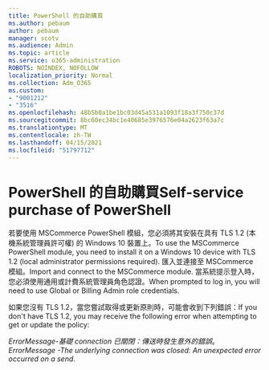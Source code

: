 ```yaml
---
title: PowerShell 的自助購買
ms.author: pebaum
author: pebaum
manager: scotv
ms.audience: Admin
ms.topic: article
ms.service: o365-administration
ROBOTS: NOINDEX, NOFOLLOW
localization_priority: Normal
ms.collection: Adm_O365
ms.custom:
- "9001212"
- "3516"
ms.openlocfilehash: 48b5b0a1be1bc03d45a531a1093f18a3f750c37d
ms.sourcegitcommit: 8bc60ec34bc1e40685e3976576e04a2623f63a7c
ms.translationtype: MT
ms.contentlocale: zh-TW
ms.lasthandoff: 04/15/2021
ms.locfileid: "51797712"
---
```

# <a name="self-service-purchase-of-powershell"></a><span data-ttu-id="e06ec-102">PowerShell 的自助購買</span><span class="sxs-lookup"><span data-stu-id="e06ec-102">Self-service purchase of PowerShell</span></span>

<span data-ttu-id="e06ec-103">若要使用 MSCommerce PowerShell 模組，您必須將其安裝在具有 TLS 1.2 (本機系統管理員許可權) 的 Windows 10 裝置上。</span><span class="sxs-lookup"><span data-stu-id="e06ec-103">To use the MSCommerce PowerShell module, you need to install it on a Windows 10 device with TLS 1.2 (local administrator permissions required).</span></span>  <span data-ttu-id="e06ec-104">匯入並連接至 MSCommerce 模組。</span><span class="sxs-lookup"><span data-stu-id="e06ec-104">Import and connect to the MSCommerce module.</span></span>  <span data-ttu-id="e06ec-105">當系統提示登入時，您必須使用通用或計費系統管理員角色認證。</span><span class="sxs-lookup"><span data-stu-id="e06ec-105">When prompted to log in, you will need to use Global or Billing Admin role credentials.</span></span>  

<span data-ttu-id="e06ec-106">如果您沒有 TLS 1.2，當您嘗試取得或更新原則時，可能會收到下列錯誤：</span><span class="sxs-lookup"><span data-stu-id="e06ec-106">If you don't have TLS 1.2, you may receive the following error when attempting to get or update the policy:</span></span>

<span data-ttu-id="e06ec-107">*ErrorMessage-基礎 connection 已關閉：傳送時發生意外的錯誤*。</span><span class="sxs-lookup"><span data-stu-id="e06ec-107">*ErrorMessage -The underlying connection was closed: An unexpected error occurred on a send*.</span></span>



